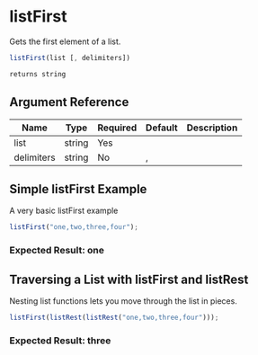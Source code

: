 # listFirst

 Gets the first element of a list.

```javascript
listFirst(list [, delimiters])
```

```javascript
returns string
```

## Argument Reference

| Name | Type | Required | Default | Description |
| --- | --- | --- | --- | --- |
| list | string | Yes |  |  |
| delimiters | string | No | , |  |

## Simple listFirst Example

A very basic listFirst example

```javascript
listFirst("one,two,three,four");
```

### Expected Result: one

## Traversing a List with listFirst and listRest

Nesting list functions lets you move through the list in pieces.

```javascript
listFirst(listRest(listRest("one,two,three,four")));
```

### Expected Result: three
